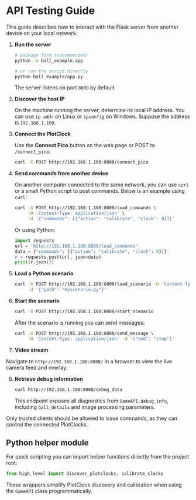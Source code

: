 # API Testing Guide

This guide describes how to interact with the Flask server from another device on
your local network.

1. **Run the server**

   ```bash
   # package form (recommended)
   python -m ball_example.app

   # or run the script directly
   python ball_example/app.py
   ```
   The server listens on port `8000` by default.

2. **Discover the host IP**

   On the machine running the server, determine its local IP address.  You can
   use `ip addr` on Linux or `ipconfig` on Windows.  Suppose the address is
   `192.168.1.100`.

3. **Connect the PlotClock**

   Use the **Connect Pico** button on the web page or POST to `/connect_pico`:

   ```bash
   curl -X POST http://192.168.1.100:8000/connect_pico
   ```

4. **Send commands from another device**

   On another computer connected to the same network, you can use `curl` or a
   small Python script to post commands.  Below is an example using `curl`:

   ```bash
   curl -X POST http://192.168.1.100:8000/load_commands \
        -H 'Content-Type: application/json' \
        -d '{"commands": [{"action": "calibrate", "clock": 0}]}'
   ```

   Or using Python:

   ```python
   import requests
   url = 'http://192.168.1.100:8000/load_commands'
   data = {"commands": [{"action": "calibrate", "clock": 0}]}
   r = requests.post(url, json=data)
   print(r.json())
   ```

5. **Load a Python scenario**

   ```bash
   curl -X POST http://192.168.1.100:8000/load_scenario -H 'Content-Type: application/json' \
        -d '{"path": "myscenario.py"}'
   ```

6. **Start the scenario**

   ```bash
   curl -X POST http://192.168.1.100:8000/start_scenario
   ```

   After the scenario is running you can send messages:

   ```bash
   curl -X POST http://192.168.1.100:8000/send_message \
        -H 'Content-Type: application/json' -d '{"cmd": "stop"}'
   ```

7. **Video stream**

Navigate to `http://192.168.1.100:8000/` in a browser to view the live
   camera feed and overlay.

8. **Retrieve debug information**

   ```bash
   curl http://192.168.1.100:8000/debug_data
   ```

   This endpoint exposes all diagnostics from `GameAPI.debug_info`,
   including `ball_details` and image processing parameters.

Only trusted clients should be allowed to issue commands, as they can control the
connected PlotClocks.

## Python helper module

For quick scripting you can import helper functions directly from the project
root:

```python
from high_level import discover_plotclocks, calibrate_clocks
```

These wrappers simplify PlotClock discovery and calibration when using the
`GameAPI` class programmatically.

